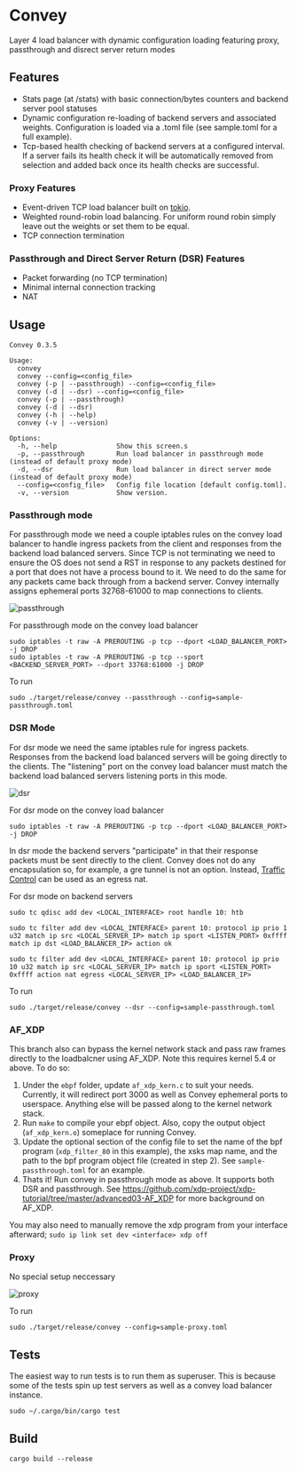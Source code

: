 # Convey
Layer 4 load balancer with dynamic configuration loading featuring proxy, passthrough and disrect server return modes

## Features
- Stats page (at /stats) with basic connection/bytes counters and backend server pool statuses
- Dynamic configuration re-loading of backend servers and associated weights.  Configuration is loaded via a .toml file (see sample.toml for a full example).
- Tcp-based health checking of backend servers at a configured interval.  If a server fails its health check it will be automatically removed from selection and added back once its health checks are successful.

### Proxy Features
- Event-driven TCP load balancer built on [tokio].
- Weighted round-robin load balancing.  For uniform round robin simply leave out the weights or set them to be equal.
- TCP connection termination

### Passthrough and Direct Server Return (DSR) Features
- Packet forwarding (no TCP termination)
- Minimal internal connection tracking
- NAT

## Usage
```
Convey 0.3.5

Usage:
  convey
  convey --config=<config_file>
  convey (-p | --passthrough) --config=<config_file>
  convey (-d | --dsr) --config=<config_file>
  convey (-p | --passthrough)
  convey (-d | --dsr)
  convey (-h | --help)
  convey (-v | --version)

Options:
  -h, --help               Show this screen.s
  -p, --passthrough        Run load balancer in passthrough mode (instead of default proxy mode)
  -d, --dsr                Run load balancer in direct server mode (instead of default proxy mode)
  --config=<config_file>   Config file location [default config.toml].
  -v, --version            Show version.
  ```

### Passthrough mode
For passthrough mode we need a couple iptables rules on the convey load balancer to handle ingress packets from the client and responses from the backend load balanced servers.  Since TCP is not terminating we need to ensure the OS does not send a RST in response to any packets destined for a port that does not have a process bound to it.  We need to do the same for any packets came back through from a backend server.  Convey internally assigns ephemeral ports 32768-61000 to map connections to clients.

![passthrough](https://docs.google.com/drawings/d/e/2PACX-1vS1umK8iY4EryR0hV4s1lad2r5BrO4_nbFTCua9jqkPP7fSQXodXCZ8XD7kvkfeXxdphtMFczIij-K1/pub?w=581&h=326)

For passthrough mode on the convey load balancer
```
sudo iptables -t raw -A PREROUTING -p tcp --dport <LOAD_BALANCER_PORT> -j DROP
sudo iptables -t raw -A PREROUTING -p tcp --sport <BACKEND_SERVER_PORT> --dport 33768:61000 -j DROP
```

To run
```
sudo ./target/release/convey --passthrough --config=sample-passthrough.toml
```

### DSR Mode
For dsr mode we need the same iptables rule for ingress packets.  Responses from the backend load balanced servers will be going directly to the clients.  The "listening" port on the convey load balancer must match the backend load balanced servers listening ports in this mode.

![dsr](https://docs.google.com/drawings/d/e/2PACX-1vTkBC0326E1hZwRw_KBbdiP3npNL_2KGq2QdUiS2J05xX1y5uhKIDegpEmviyvBWz4NmHbgVTB6jmsq/pub?w=581&h=326)

For dsr mode on the convey load balancer
```
sudo iptables -t raw -A PREROUTING -p tcp --dport <LOAD_BALANCER_PORT> -j DROP
```

In dsr mode the backend servers "participate" in that their response packets must be sent directly to the client.  Convey does not do any encapsulation so, for example, a gre tunnel is not an option.  Instead, [Traffic Control] can be used as an egress nat.

For dsr mode on backend servers
```
sudo tc qdisc add dev <LOCAL_INTERFACE> root handle 10: htb

sudo tc filter add dev <LOCAL_INTERFACE> parent 10: protocol ip prio 1 u32 match ip src <LOCAL_SERVER_IP> match ip sport <LISTEN_PORT> 0xffff match ip dst <LOAD_BALANCER_IP> action ok

sudo tc filter add dev <LOCAL_INTERFACE> parent 10: protocol ip prio 10 u32 match ip src <LOCAL_SERVER_IP> match ip sport <LISTEN_PORT> 0xffff action nat egress <LOCAL_SERVER_IP> <LOAD_BALANCER_IP>
```

To run
```
sudo ./target/release/convey --dsr --config=sample-passthrough.toml
```

### AF_XDP
This branch also can bypass the kernel network stack and pass raw frames directly to the loadbalcner using AF_XDP.  Note this requires kernel 5.4 or above.  To do so:

1.  Under the `ebpf` folder, update `af_xdp_kern.c` to suit your needs.  Currently, it will redirect port 3000 as well as Convey ephemeral ports to userspace.  Anything else will be passed along to the kernel network stack.
2.  Run `make` to compile your ebpf object.  Also, copy the output object (`af_xdp_kern.o`) someplace for running Convey. 
3.  Update the optional section of the config file to set the name of the bpf program (`xdp_filter_80` in this example), the xsks map name, and the path to the bpf program object file (created in step 2).  See `sample-passthrough.toml` for an example.
4.  Thats it! Run convey in passthrough mode as above.  It supports both DSR and passthrough.  See https://github.com/xdp-project/xdp-tutorial/tree/master/advanced03-AF_XDP for more background on AF_XDP.

You may also need to manually remove the xdp program from your interface afterward; `sudo ip link set dev <interface> xdp off` 

### Proxy
No special setup neccessary

![proxy](https://docs.google.com/drawings/d/e/2PACX-1vQC7fAvVEs0Xb0kcAFfCLIVukhkIrlu-DS_tbrtgpRonmsHO9STpnXvI7NogXiBVUON9gS-L4MLqYV2/pub?w=581&h=326)

To run
```
sudo ./target/release/convey --config=sample-proxy.toml
```

## Tests
The easiest way to run tests is to run them as superuser.  This is because some of the tests spin up test servers as well as a convey load balancer instance.
```
sudo ~/.cargo/bin/cargo test
```

## Build
```cargo build --release```

<!-- references -->
[tokio]: https://tokio.rs
[Traffic Control]: http://tldp.org/HOWTO/Traffic-Control-HOWTO/index.html
